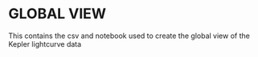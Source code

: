 # GLOBAL VIEW

This contains the csv and notebook used to create the global view of the Kepler lightcurve data
